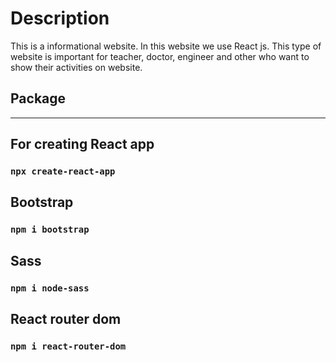 # Description

This is a informational website. In this website we use React js. This type of website is important for teacher, doctor, engineer and other who want to show their activities on website.

## Package

<hr />

## For creating React app

### `npx create-react-app`

## Bootstrap

### `npm i bootstrap`

## Sass

### `npm i node-sass`

## React router dom

### `npm i react-router-dom`
